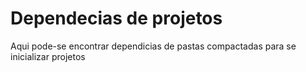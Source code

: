 # Dependecias de projetos

Aqui pode-se encontrar dependicias de pastas compactadas para se inicializar projetos
